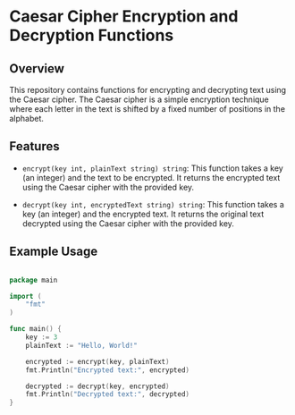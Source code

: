 # Caesar Cipher Encryption and Decryption Functions

## Overview
This repository contains functions for encrypting and decrypting text using the Caesar cipher. The Caesar cipher is a simple encryption technique where each letter in the text is shifted by a fixed number of positions in the alphabet.

## Features
- `encrypt(key int, plainText string) string`: This function takes a key (an integer) and the text to be encrypted. It returns the encrypted text using the Caesar cipher with the provided key.

- `decrypt(key int, encryptedText string) string`: This function takes a key (an integer) and the encrypted text. It returns the original text decrypted using the Caesar cipher with the provided key.

## Example Usage
```go

package main

import (
    "fmt"
)

func main() {
    key := 3
    plainText := "Hello, World!"

    encrypted := encrypt(key, plainText)
    fmt.Println("Encrypted text:", encrypted)

    decrypted := decrypt(key, encrypted)
    fmt.Println("Decrypted text:", decrypted)
}

```